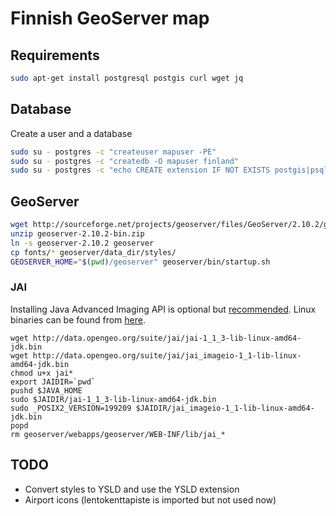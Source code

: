 # Finnish GeoServer map

## Requirements

```bash
sudo apt-get install postgresql postgis curl wget jq
```

## Database

Create a user and a database

```bash
sudo su - postgres -c "createuser mapuser -PE"
sudo su - postgres -c "createdb -O mapuser finland"
sudo su - postgres -c "echo CREATE extension IF NOT EXISTS postgis|psql finland"
```

## GeoServer

```bash
wget http://sourceforge.net/projects/geoserver/files/GeoServer/2.10.2/geoserver-2.10.2-bin.zip
unzip geoserver-2.10.2-bin.zip
ln -s geoserver-2.10.2 geoserver
cp fonts/* geoserver/data_dir/styles/
GEOSERVER_HOME="$(pwd)/geoserver" geoserver/bin/startup.sh
```

### JAI

Installing Java Advanced Imaging API is optional but [recommended](http://docs.geoserver.org/latest/en/user/production/java.html). Linux binaries can be found from [here](http://data.opengeo.org/suite/jai/).

```
wget http://data.opengeo.org/suite/jai/jai-1_1_3-lib-linux-amd64-jdk.bin
wget http://data.opengeo.org/suite/jai/jai_imageio-1_1-lib-linux-amd64-jdk.bin
chmod u+x jai*
export JAIDIR=`pwd`
pushd $JAVA_HOME
sudo $JAIDIR/jai-1_1_3-lib-linux-amd64-jdk.bin
sudo _POSIX2_VERSION=199209 $JAIDIR/jai_imageio-1_1-lib-linux-amd64-jdk.bin
popd
rm geoserver/webapps/geoserver/WEB-INF/lib/jai_*
```

## TODO

- Convert styles to YSLD and use the YSLD extension
- Airport icons (lentokenttapiste is imported but not used now)
